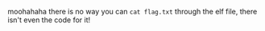 moohahaha there is no way you can `cat flag.txt` through the elf file, there isn't even the code for it!